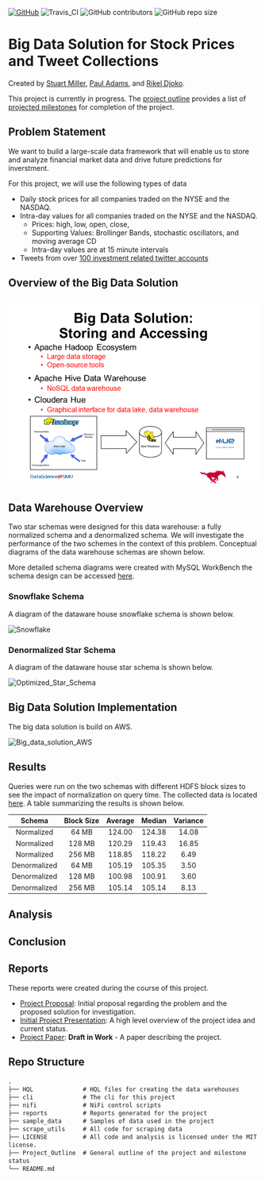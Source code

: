 [![GitHub](https://img.shields.io/github/license/mashape/apistatus.svg)](https://github.com/sjmiller8182/DBMS_Proj/blob/master/LICENSE)
![Travis_CI](https://travis-ci.org/sjmiller8182/DBMS_Proj.svg?branch=master)
![GitHub contributors](https://img.shields.io/github/contributors/sjmiller8182/DBMS_Proj)
![GitHub repo size](https://img.shields.io/github/repo-size/sjmiller8182/DBMS_Proj)


# Big Data Solution for Stock Prices and Tweet Collections

Created by [Stuart Miller](https://github.com/sjmiller8182), [Paul Adams](https://github.com/PaulAdams4361), and [Rikel Djoko](https://github.com/leriky).

This project is currently in progress.
The [project outline](https://github.com/sjmiller8182/DBMS_Proj/blob/master/Project_Outline.md) provides a list of [projected milestones](https://github.com/sjmiller8182/DBMS_Proj/blob/master/Project_Outline.md#milestones-and-status) for completion of the project.

## Problem Statement

We want to build a large-scale data framework that will enable us to store and analyze financial market data and drive future predictions for inverstment.

For this project, we will use the following types of data

* Daily stock prices for all companies traded on the NYSE and the NASDAQ.
* Intra-day values for all companies traded on the NYSE and the NASDAQ.
  * Prices: high, low, open, close,
  * Supporting Values: Brollinger Bands, stochastic oscillators, and moving average CD
  * Intra-day values are at 15 minute intervals
* Tweets from over [100 investment related twitter accounts](https://github.com/sjmiller8182/DBMS_Proj/blob/master/scrape_utils/python/twitter_handles.txt)

## Overview of the Big Data Solution

![Overview of Solution](https://github.com/sjmiller8182/DBMS_Proj/blob/master/reports/support/images/Overview_of_Solution.png)

## Data Warehouse Overview

Two star schemas were designed for this data warehouse: a fully normalized schema and a denormalized schema.
We will investigate the performance of the two schemes in the context of this problem.
Conceptual diagrams of the data warehouse schemas are shown below.

More detailed schema diagrams were created with MySQL WorkBench the schema design can be accessed [here](https://github.com/sjmiller8182/DBMS_Proj/tree/master/reports/support/schemas).

### Snowflake Schema

A diagram of the dataware house snowflake schema is shown below. 

![Snowflake](https://github.com/sjmiller8182/DBMS_Proj/blob/master/reports/support/images/Snowflake_Conceptual_Schema.png)

### Denormalized Star Schema

A diagram of the dataware house star schema is shown below. 

![Optimized_Star_Schema](https://github.com/sjmiller8182/DBMS_Proj/blob/master/reports/support/images/Star_Conceptual_Schema.png)

## Big Data Solution Implementation

The big data solution is build on AWS.

![Big_data_solution_AWS](https://github.com/sjmiller8182/DBMS_Proj/blob/master/reports/support/images/Big_Data_Solution_AWS.png)

## Results

Queries were run on the two schemas with different HDFS block sizes to see the impact of normalization on query time.
The collected data is located [here](https://github.com/sjmiller8182/DBMS_Proj/blob/master/results_analysis/results.csv).
A table summarizing the results is shown below.

|     Schema    | Block Size | Average | Median | Variance |
|:-------------:|:---------:|:--------:|:------:|:--------:|
| Normalized    |   64 MB   | 124.00   | 124.38 |  14.08   |
| Normalized    |   128 MB  | 120.29   | 119.43 |  16.85   |
| Normalized    |   256 MB  | 118.85   | 118.22 |  6.49    |
| Denormalized  |   64 MB   | 105.19   | 105.35 |  3.50    |
| Denormalized  |   128 MB  | 100.98   | 100.91 |  3.60    |
| Denormalized  |   256 MB  | 105.14   | 105.14 |  8.13    |

## Analysis

## Conclusion

## Reports

These reports were created during the course of this project.

* [Project Proposal](https://github.com/sjmiller8182/DBMS_Proj/blob/master/reports/Proposal.pdf): Initial proposal regarding the problem and the proposed solution for investigation.
* [Initial Project Presentation](https://github.com/sjmiller8182/DBMS_Proj/blob/master/reports/Initial_Presentation.pdf): A high level overview of the project idea and current status.
* [Project Paper](https://github.com/sjmiller8182/DBMS_Proj/blob/master/reports/Project_Paper.pdf): **Draft in Work** - A paper describing the project.

## Repo Structure
    .
    ├── HQL              # HQL files for creating the data warehouses
    ├── cli              # The cli for this project
    ├── nifi             # NiFi control scripts
    ├── reports          # Reports generated for the project
    ├── sample_data      # Samples of data used in the project
    ├── scrape_utils     # All code for scraping data
    ├── LICENSE          # All code and analysis is licensed under the MIT license.
    ├── Project_Outline  # General outline of the project and milestone status
    └── README.md
